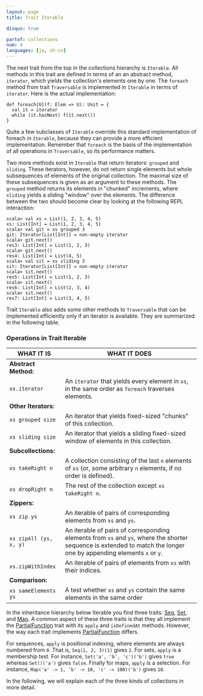 ```yaml
---
layout: page
title: Trait Iterable

disqus: true

partof: collections
num: 4
languages: [ja, zh-cn]
---
```


The next trait from the top in the collections hierarchy is `Iterable`. All methods in this trait are defined in terms of an an abstract method, `iterator`, which yields the collection's elements one by one. The `foreach` method from trait `Traversable` is implemented in `Iterable` in terms of `iterator`. Here is the actual implementation:

    def foreach[U](f: Elem => U): Unit = {
      val it = iterator
      while (it.hasNext) f(it.next())
    } 

Quite a few subclasses of `Iterable` override this standard implementation of foreach in `Iterable`, because they can provide a more efficient implementation. Remember that `foreach` is the basis of the implementation of all operations in `Traversable`, so its performance matters.

Two more methods exist in `Iterable` that return iterators: `grouped` and `sliding`. These iterators, however, do not return single elements but whole subsequences of elements of the original collection. The maximal size of these subsequences is given as an argument to these methods. The `grouped` method returns its elements in "chunked" increments, where `sliding` yields a sliding "window" over the elements. The difference between the two should become clear by looking at the following REPL interaction:

    scala> val xs = List(1, 2, 3, 4, 5)
    xs: List[Int] = List(1, 2, 3, 4, 5)
    scala> val git = xs grouped 3
    git: Iterator[List[Int]] = non-empty iterator
    scala> git.next()
    res3: List[Int] = List(1, 2, 3)
    scala> git.next()
    res4: List[Int] = List(4, 5)
    scala> val sit = xs sliding 3
    sit: Iterator[List[Int]] = non-empty iterator
    scala> sit.next()
    res5: List[Int] = List(1, 2, 3)
    scala> sit.next()
    res6: List[Int] = List(2, 3, 4)
    scala> sit.next()
    res7: List[Int] = List(3, 4, 5)

Trait `Iterable` also adds some other methods to `Traversable` that can be implemented efficiently only if an iterator is available. They are summarized in the following table.

### Operations in Trait Iterable ###

| WHAT IT IS  	  	    | WHAT IT DOES				     |
| ------       	       	    | ------					     |
|  **Abstract Method:**     |						     |
|  `xs.iterator`	    |An `iterator` that yields every element in `xs`, in the same order as `foreach` traverses elements.|
|  **Other Iterators:**     |						     |
|  `xs grouped size`   	    |An iterator that yields fixed-sized "chunks" of this collection.|
|  `xs sliding size`   	    |An iterator that yields a sliding fixed-sized window of elements in this collection.|
|  **Subcollections:** 	    |						     |
|  `xs takeRight n`	    |A collection consisting of the last `n` elements of `xs` (or, some arbitrary `n` elements, if no order is defined).|
|  `xs dropRight n`	    |The rest of the collection except `xs takeRight n`.|
|  **Zippers:** 	    |						     |
|  `xs zip ys`	    	    |An iterable of pairs of corresponding elements from `xs` and `ys`.|
|  `xs zipAll (ys, x, y)`   |An iterable of pairs of corresponding elements from `xs` and `ys`, where the shorter sequence is extended to match the longer one by appending elements `x` or `y`.|
|  `xs.zipWithIndex`	    |An iterable of pairs of elements from `xs` with their indices.|
|  **Comparison:** 	    |						     |
|  `xs sameElements ys`	    |A test whether `xs` and `ys` contain the same elements in the same order|

In the inheritance hierarchy below Iterable you find three traits: [Seq](http://www.scala-lang.org/docu/files/collections-api/collections_5.html), [Set](http://www.scala-lang.org/docu/files/collections-api/collections_7.html), and [Map](http://www.scala-lang.org/docu/files/collections-api/collections_10.html). A common aspect of these three traits is that they all implement the [PartialFunction](http://www.scala-lang.org/api/current/scala/PartialFunction.html) trait with its `apply` and `isDefinedAt` methods. However, the way each trait implements [PartialFunction](http://www.scala-lang.org/api/current/scala/PartialFunction.html) differs.

For sequences, `apply` is positional indexing, where elements are always numbered from `0`. That is, `Seq(1, 2, 3)(1)` gives `2`. For sets, `apply` is a membership test. For instance, `Set('a', 'b', 'c')('b')` gives `true` whereas `Set()('a')` gives `false`. Finally for maps, `apply` is a selection. For instance, `Map('a' -> 1, 'b' -> 10, 'c' -> 100)('b')` gives `10`.

In the following, we will explain each of the three kinds of collections in more detail.
